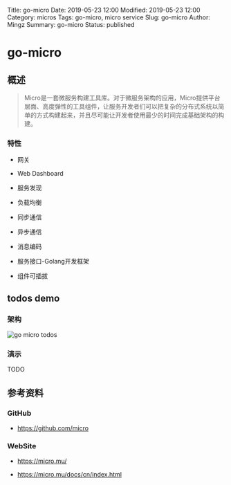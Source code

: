 Title: go-micro
Date: 2019-05-23 12:00
Modified: 2019-05-23 12:00
Category: micros
Tags: go-micro, micro service
Slug: go-micro
Author: Mingz
Summary: go-micro
Status: published



# go-micro



## 概述

> Micro是一套微服务构建工具库。对于微服务架构的应用，Micro提供平台层面、高度弹性的工具组件，让服务开发者们可以把复杂的分布式系统以简单的方式构建起来，并且尽可能让开发者使用最少的时间完成基础架构的构建。


### 特性
- 网关
- Web Dashboard

- 服务发现
- 负载均衡
- 同步通信
- 异步通信
- 消息编码
- 服务接口-Golang开发框架

- 组件可插拔




## todos demo


### 架构
![go micro todos](./images/go-micro-01.png)



### 演示
TODO


## 参考资料

### GitHub
- https://github.com/micro

### WebSite
- https://micro.mu/

- https://micro.mu/docs/cn/index.html